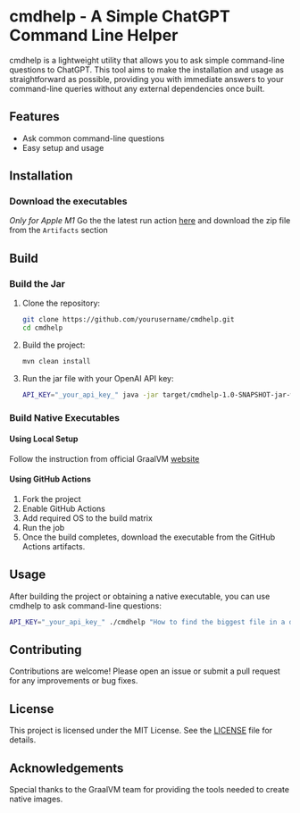 # cmdhelp - A Simple ChatGPT Command Line Helper

cmdhelp is a lightweight utility that allows you to ask simple command-line questions to ChatGPT. 
This tool aims to make the installation and usage as straightforward as possible, 
providing you with immediate answers to your command-line queries without any external dependencies once built.

## Features

- Ask common command-line questions
- Easy setup and usage

## Installation

### Download the executables
_Only for Apple M1_
Go the the latest run action [here](https://github.com/gogainda/cmdhelp/actions/runs) and download the zip file from the `Artifacts` section

## Build

### Build the Jar

1. Clone the repository:
   ```bash
   git clone https://github.com/yourusername/cmdhelp.git
   cd cmdhelp
   ```

2. Build the project:
   ```bash
   mvn clean install
   ```

3. Run the jar file with your OpenAI API key:
   ```bash
   API_KEY="_your_api_key_" java -jar target/cmdhelp-1.0-SNAPSHOT-jar-with-dependencies.jar "your question here"
   ```

### Build Native Executables

#### Using Local Setup

Follow the instruction from official GraalVM [website](https://www.graalvm.org/latest/reference-manual/native-image/)

#### Using GitHub Actions

1. Fork the project
2. Enable GitHub Actions
3. Add required OS to the build matrix
4. Run the job
5. Once the build completes, download the executable from the GitHub Actions artifacts.

## Usage

After building the project or obtaining a native executable, you can use cmdhelp to ask command-line questions:

```bash
API_KEY="_your_api_key_" ./cmdhelp "How to find the biggest file in a directory?"
```

## Contributing

Contributions are welcome! Please open an issue or submit a pull request for any improvements or bug fixes.

## License

This project is licensed under the MIT License. See the [LICENSE](LICENSE) file for details.

## Acknowledgements

Special thanks to the GraalVM team for providing the tools needed to create native images.
